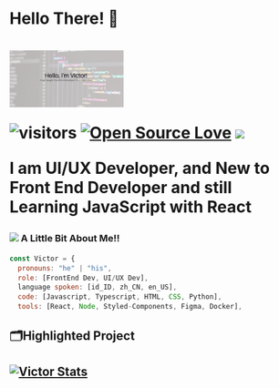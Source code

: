<h1>Hello There! 👋<h1/>
<img src="https://github.com/mzmznasipadang/mzmznasipadang/blob/main/images/images1.png" width="200" align="center">

![visitors](https://visitor-badge.laobi.icu/badge?page_id=mzmznasipadang.mzmznasipadang) 
[![Open Source Love](https://badges.frapsoft.com/os/v1/open-source.svg?v=102)](https://github.com/ellerbrock/open-source-badge/)
<img src="https://img.shields.io/twitter/follow/mzmznasipadang?style=for-the-badge" width="180">

I am UI/UX Developer, and New to Front End Developer and still Learning JavaScript with React

### <img src="https://media.giphy.com/media/CVAPfaCdZ1XUKY3MwZ/giphy.gif" width="50"> A Little Bit About Me!!

```javascript
const Victor = {
  pronouns: "he" | "his",
  role: [FrontEnd Dev, UI/UX Dev], 
  language spoken: [id_ID, zh_CN, en_US],
  code: [Javascript, Typescript, HTML, CSS, Python],
  tools: [React, Node, Styled-Components, Figma, Docker],
```

<h2>🗂️Highlighted Project<h2/>

[![Victor Stats](https://github-readme-stats.vercel.app/api?username=mzmznasipadang&theme=tokyonight&show_icons=true)](https://github.com/mzmznasipadang/laravel)
